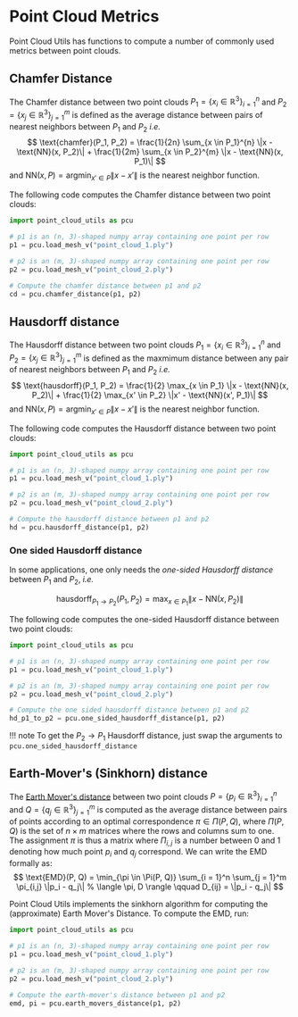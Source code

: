 # Point Cloud Metrics
Point Cloud Utils has functions to compute a number of commonly used metrics between point clouds.


## Chamfer Distance
The Chamfer distance between two point clouds $P_1 = \{x_i \in \mathbb{R}^3\}_{i=1}^n$ and $P_2 = \{x_j \in \mathbb{R}^3\}_{j=1}^m$ is defined as the average distance between pairs of nearest neighbors between $P_1$ and $P_2$ *i.e.*
$$
\text{chamfer}(P_1, P_2) = \frac{1}{2n} \sum_{x \in P_1}^{n} \|x - \text{NN}(x, P_2)\| + \frac{1}{2m} \sum_{x \in P_2}^{m} \|x - \text{NN}(x, P_1)\|
$$
and $\text{NN}(x, P) = \text{argmin}_{x' \in P} \|x - x'\|$ is the nearest neighbor function.

The following code computes the Chamfer distance between two point clouds:
```python
import point_cloud_utils as pcu

# p1 is an (n, 3)-shaped numpy array containing one point per row
p1 = pcu.load_mesh_v("point_cloud_1.ply")

# p2 is an (m, 3)-shaped numpy array containing one point per row
p2 = pcu.load_mesh_v("point_cloud_2.ply")

# Compute the chamfer distance between p1 and p2
cd = pcu.chamfer_distance(p1, p2)
```

## Hausdorff distance
The Hausdorff distance between two point clouds $P_1 = \{x_i \in \mathbb{R}^3\}_{i=1}^n$ and $P_2 = \{x_j \in \mathbb{R}^3\}_{j=1}^m$ is defined as the maxmimum distance between any pair of nearest neighbors between $P_1$ and $P_2$ *i.e.*
$$
\text{hausdorff}(P_1, P_2) = \frac{1}{2} \max_{x \in P_1} \|x - \text{NN}(x, P_2)\| + \frac{1}{2} \max_{x' \in P_2}  \|x' - \text{NN}(x', P_1)\|
$$
and $\text{NN}(x, P) = \text{argmin}_{x' \in P} \|x - x'\|$ is the nearest neighbor function.

The following code computes the Hausdorff distance between two point clouds:
```python
import point_cloud_utils as pcu

# p1 is an (n, 3)-shaped numpy array containing one point per row
p1 = pcu.load_mesh_v("point_cloud_1.ply")

# p2 is an (m, 3)-shaped numpy array containing one point per row
p2 = pcu.load_mesh_v("point_cloud_2.ply")

# Compute the hausdorff distance between p1 and p2
hd = pcu.hausdorff_distance(p1, p2)
```

### One sided Hausdorff distance
In some applications, one only needs the *one-sided Hausdorff distance* between $P_1$ and $P_2$, *i.e.*

$$
\text{hausdorff}_{P_1 \rightarrow P_2}(P_1, P_2) = \max_{x \in P_1} \|x - \text{NN}(x, P_2)\|
$$

The following code computes the one-sided Hausdorff distance between two point clouds:
```python
import point_cloud_utils as pcu

# p1 is an (n, 3)-shaped numpy array containing one point per row
p1 = pcu.load_mesh_v("point_cloud_1.ply")

# p2 is an (m, 3)-shaped numpy array containing one point per row
p2 = pcu.load_mesh_v("point_cloud_2.ply")

# Compute the one sided hausdorff distance between p1 and p2
hd_p1_to_p2 = pcu.one_sided_hausdorff_distance(p1, p2)
```

!!! note
    To get the $P_2 \rightarrow P_1$ Hausdorff distance, just swap the arguments to `pcu.one_sided_hausdorff_distance`


## Earth-Mover's (Sinkhorn) distance
The [Earth Mover's distance](https://en.wikipedia.org/wiki/Earth_mover%27s_distance) between two point clouds $P = \{p_i \in \mathbb{R}^3\}_{i=1}^n$ and $Q = \{q_j \in \mathbb{R}^3\}_{j=1}^m$ is computed as the average distance between pairs of points according to an optimal correspondence $\pi \in \Pi(P, Q)$, where $\Pi(P, Q)$ is the set of $n \times m$ matrices where the rows and columns sum to one. The assignment $\pi$ is thus a matrix where $\Pi_{i,j}$ is a number between $0$ and $1$ denoting how much point $p_i$ and $q_j$ correspond. We can write the EMD formally as:
$$
\text{EMD}(P, Q) = \min_{\pi \in \Pi(P, Q)} \sum_{i = 1}^n \sum_{j = 1}^m \pi_{i,j} \|p_i - q_j\| % \langle \pi, D \rangle \qquad D_{ij} = \|p_i - q_j\|
$$

Point Cloud Utils implements the sinkhorn algorithm for computing the (approximate) Earth Mover's Distance. To compute the EMD, run:
```python
import point_cloud_utils as pcu

# p1 is an (n, 3)-shaped numpy array containing one point per row
p1 = pcu.load_mesh_v("point_cloud_1.ply")

# p2 is an (m, 3)-shaped numpy array containing one point per row
p2 = pcu.load_mesh_v("point_cloud_2.ply")

# Compute the earth-mover's distance between p1 and p2
emd, pi = pcu.earth_movers_distance(p1, p2)
```

